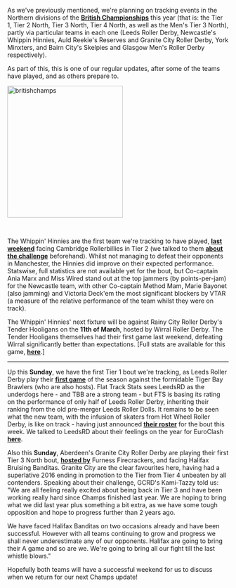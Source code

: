<html><body><p>As we've previously mentioned, we're planning on tracking events in the Northern divisions of the <strong><a href="http://www.britishchamps.com/">British Championships</a></strong> this year (that is: the Tier 1, Tier 2 North, Tier 3 North, Tier 4 North, as well as the Men's Tier 3 North), partly via particular teams in each one (Leeds Roller Derby, Newcastle's Whippin Hinnies, Auld Reekie's Reserves and Granite City Roller Derby, York Minxters, and Bairn City's Skelpies and Glasgow Men's Roller Derby respectively).

As part of this, this is one of our regular updates, after some of the teams have played, and as others prepare to.

<img class=" size-medium wp-image-15248 aligncenter" src="https://www.scottishrollerderbyblog.com/2017/02/britishchamps.jpg?w=263" alt="britishchamps" width="263" height="300">

 

The Whippin' Hinnies are the first team we're tracking to have played, <strong><a href="http://flattrackstats.com/bouts/88843">last weekend</a></strong> facing Cambridge Rollerbillies in Tier 2 (we talked to them <strong><a href="https://www.scottishrollerderbyblog.com/2017/02/14/newcastles-hinnies-off-to-champs/">about the challenge</a></strong> beforehand). Whilst not managing to defeat their opponents in Manchester, the Hinnies did improve on their expected performance.
Statswise, full statistics are not available yet for the bout, but Co-captain Ania Marx and Miss Wired stand out at the top jammers (by points-per-jam) for the Newcastle team, with other Co-captain Method Mam, Marie Bayonet (also jamming) and Victoria Deck'em the most significant blockers by VTAR (a measure of the relative performance of the team whilst they were on track).

The Whippin' Hinnies' next fixture will be against Rainy City Roller Derby's Tender Hooligans on the <strong>11th of March</strong>, hosted by Wirral Roller Derby. The Tender Hooligans themselves had their first game last weekend, defeating Wirral significantly better than expectations. [Full stats are available for this game, <strong><a href="http://flattrackstats.com/bouts/88842">here</a></strong>.]

</p><hr>

Up this <strong>Sunday</strong>, we have the first Tier 1 bout we're tracking, as Leeds Roller Derby play their <strong><a href="https://www.facebook.com/events/241620336288289/">first game</a></strong> of the season against the formidable Tiger Bay Brawlers (who are also hosts). Flat Track Stats sees LeedsRD as the underdogs here - and TBB are a strong team - but FTS is basing its rating on the performance of only half of Leeds Roller Derby, inheriting their ranking from the old pre-merger Leeds Roller Dolls. It remains to be seen what the new team, with the infusion of skaters from Hot Wheel Roller Derby, is like on track - having just announced <strong><a href="https://www.facebook.com/WeAreLeedsRD/photos/a.1199876556747521.1073741828.1192281080840402/1255594731175703/">their roster</a></strong> for the bout this week.
We talked to LeedsRD about their feelings on the year for EuroClash <strong><a href="https://www.scottishrollerderbyblog.com/2017/02/15/euroclash-interviews-leeds-roller-derby/">here</a></strong>.

Also this <strong>Sunday</strong>, Aberdeen's Granite City Roller Derby are playing their first Tier 3 North bout, <strong><a href="https://www.facebook.com/events/297370800677088/">hosted by</a></strong> Furness Firecrackers, and facing Halifax Bruising Banditas. Granite City are the clear favourites here, having had a superlative 2016 ending in promotion to the Tier from Tier 4 unbeaten by all contenders.
Speaking about their challenge, GCRD's Kami-Tazzy told us: "We are all feeling really excited about being back in Tier 3 and have been working really hard since Champs finished last year. We are hoping to bring what we did last year plus something a bit extra, as we have some tough opposition and hope to progress further than 2 years ago.

We have faced Halifax Banditas on two occasions already and have been successful. However with all teams continuing to grow and progress we shall never underestimate any of our opponents. Halifax are going to bring their A game and so are we. We're going to bring all our fight till the last whistle blows."

Hopefully both teams will have a successful weekend for us to discuss when we return for our next Champs update!</body></html>
